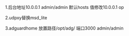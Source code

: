 
1.后台地址10.0.0.1  admin/admin  默认hosts 值修改10.0.0.1 op

2.udpxy替换msd_lite  

3.adguardhome 放置路径/opt/adg/  端口3000 admin/admin
